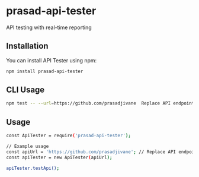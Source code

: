 # prasad-api-tester
API testing with real-time reporting

## Installation

You can install API Tester using npm:

```bash
npm install prasad-api-tester
```

## CLI Usage

```bash
npm test -- --url=https://github.com/prasadjivane  Replace API endpoint
```

## Usage

```bash
const ApiTester = require('prasad-api-tester');

// Example usage
const apiUrl = 'https://github.com/prasadjivane'; // Replace API endpoint
const apiTester = new ApiTester(apiUrl);

apiTester.testApi();
```